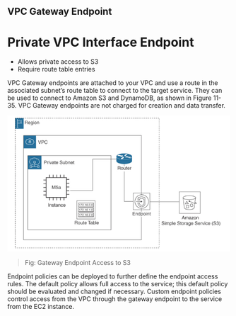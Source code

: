 VPC Gateway Endpoint
---

# Private VPC Interface Endpoint

- Allows private access to S3
- Require route table entries

VPC Gateway endpoints are attached to your VPC and use a route in the associated subnet’s route table to connect to the target service. They can be used to connect to Amazon S3 and DynamoDB, as shown in Figure 11-35. VPC Gateway endpoints are not charged for creation and data transfer.

![Gateway Endpoint Access to S3](../../images/vpc-gateway-endpoint-access-to-s3.png)
> Fig: Gateway Endpoint Access to S3

Endpoint policies can be deployed to further define the endpoint access rules. The default policy allows full access to the service; this default policy should be evaluated and changed if necessary. Custom endpoint policies control access from the VPC through the gateway endpoint to the service from the EC2 instance.


